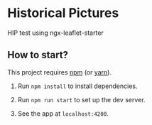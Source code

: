 # Historical Pictures

HIP test using ngx-leaflet-starter

## How to start?

This project requires [npm](https://www.npmjs.com/) (or [yarn](https://yarnpkg.com/)).

1.  Run `npm install` to install dependencies.

2.  Run `npm run start` to set up the dev server.

3.  See the app at `localhost:4200`.
